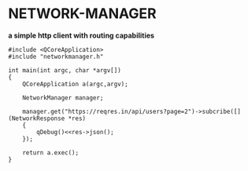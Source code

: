 #  NETWORK-MANAGER

**a simple http client with routing capabilities**

```
#include <QCoreApplication>
#include "networkmanager.h"

int main(int argc, char *argv[])
{
    QCoreApplication a(argc,argv);

    NetworkManager manager;

    manager.get("https://reqres.in/api/users?page=2")->subcribe([](NetworkResponse *res)
    {
        qDebug()<<res->json();
    });

    return a.exec();
}
```
